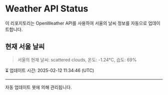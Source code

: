 
# Weather API Status

이 리포지토리는 OpenWeather API를 사용하여 서울의 날씨 정보를 자동으로 업데이트합니다.

## 현재 서울 날씨
> 서울의 현재 날씨: scattered clouds, 온도: -1.24°C, 습도: 69%

⏳ 업데이트 시간: 2025-02-12 11:34:46 (UTC)

---
자동 업데이트 봇에 의해 관리됩니다.
